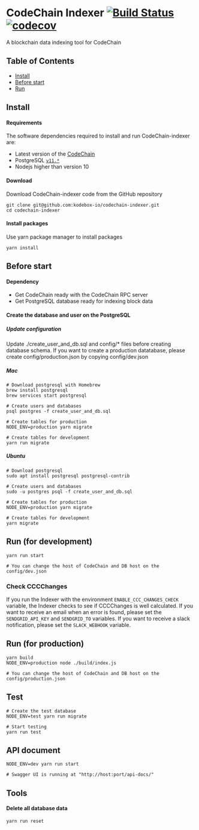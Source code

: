 # CodeChain Indexer [![Build Status](https://travis-ci.org/CodeChain-io/codechain-indexer.svg?branch=master)](https://travis-ci.org/CodeChain-io/codechain-indexer) [![codecov](https://codecov.io/gh/CodeChain-io/codechain-indexer/branch/master/graph/badge.svg)](https://codecov.io/gh/Codechain-io/codechain-indexer)

A blockchain data indexing tool for CodeChain

## Table of Contents

- [Install](https://github.com/CodeChain-io/codechain-indexer#install)
- [Before start](https://github.com/CodeChain-io/codechain-indexer#before-start)
- [Run](https://github.com/CodeChain-io/codechain-indexer#run)

## Install

#### Requirements

The software dependencies required to install and run CodeChain-indexer are:

- Latest version of the [CodeChain](https://github.com/CodeChain-io/codechain)
- PostgreSQL [`v11.*`](https://www.postgresql.org/download/)
- Nodejs higher than version 10

#### Download

Download CodeChain-indexer code from the GitHub repository

```
git clone git@github.com:kodebox-io/codechain-indexer.git
cd codechain-indexer
```

#### Install packages

Use yarn package manager to install packages

```
yarn install
```

## Before start

#### Dependency

- Get CodeChain ready with the CodeChain RPC server
- Get PostgreSQL database ready for indexing block data

#### Create the database and user on the PostgreSQL

##### Update configuration

Update ./create_user_and_db.sql and config/* files before creating database schema.
If you want to create a production datatabase, please create config/production.json by copying config/dev.json

##### Mac

```
# Download postgresql with Homebrew
brew install postgresql
brew services start postgresql

# Create users and databases
psql postgres -f create_user_and_db.sql

# Create tables for production
NODE_ENV=production yarn migrate

# Create tables for development
yarn run migrate
```

##### Ubuntu

```
# Download postgresql
sudo apt install postgresql postgresql-contrib

# Create users and databases
sudo -u postgres psql -f create_user_and_db.sql

# Create tables for production
NODE_ENV=production yarn migrate

# Create tables for development
yarn migrate
```

## Run (for development)

```
yarn run start

# You can change the host of CodeChain and DB host on the config/dev.json
```

### Check CCCChanges

If you run the Indexer with the environment `ENABLE_CCC_CHANGES_CHECK` variable,
the Indexer checks to see if CCCChanges is well calculated.
If you want to receive an email when an error is found, please set the `SENDGRID_API_KEY` and `SENDGRID_TO` variables.
If you want to receive a slack notification, please set the `SLACK_WEBHOOK` variable.

## Run (for production)

```
yarn build
NODE_ENV=production node ./build/index.js

# You can change the host of CodeChain and DB host on the config/production.json
```

## Test

```
# Create the test database
NODE_ENV=test yarn run migrate

# Start testing
yarn run test
```

## API document

```
NODE_ENV=dev yarn run start

# Swagger UI is running at "http://host:port/api-docs/"
```

## Tools

#### Delete all database data

```
yarn run reset
```
